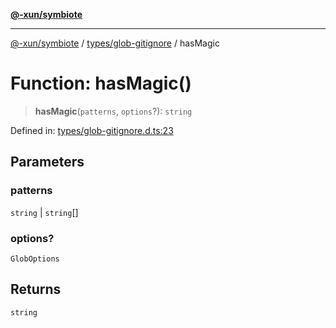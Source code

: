 [**@-xun/symbiote**](../../../README.md)

***

[@-xun/symbiote](../../../README.md) / [types/glob-gitignore](../README.md) / hasMagic

# Function: hasMagic()

> **hasMagic**(`patterns`, `options`?): `string`

Defined in: [types/glob-gitignore.d.ts:23](https://github.com/Xunnamius/symbiote/blob/2816aa5c7580c21865c6837f71b54d0f60e224da/types/glob-gitignore.d.ts#L23)

## Parameters

### patterns

`string` | `string`[]

### options?

`GlobOptions`

## Returns

`string`
